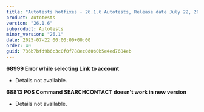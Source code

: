 ```yaml
---
title: "Autotests hotfixes - 26.1.6 Autotests, Release date July 22, 2025 - Hotfixes"
product: Autotests
version: "26.1.6"
subproduct: Autotests
minor_version: "26.1"
date: 2025-07-22 00:00:00+00:00
order: 40
guid: 736b7bfd9b6c3c0f0f788ec0d0b0b5e4ed7684eb
---
```


<strong>68999 Error while selecting Link to account</strong>
<ul><li>Details not available.</li></ul>
<strong>68813 POS Command SEARCHCONTACT doesn't work in new version</strong>
<ul><li>Details not available.</li></ul>
